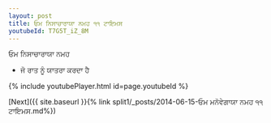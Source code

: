 ```yaml
---
layout: post
title: ਓਮ ਨਿਸਾਚਾਰਾਯਾ ਨਮਹ ੧੧ ਟਾਇਮਸ
youtubeId: T7G5T_iZ_8M
---
```

 
 
 ਓਮ ਨਿਸਾਚਾਰਾਯਾ ਨਮਹ  
 
 -  ਜੋ ਰਾਤ ਨੂੰ ਯਾਤਰਾ ਕਰਦਾ ਹੈ 
 
  
 
  
 
 
 
 
 
 


{% include youtubePlayer.html id=page.youtubeId %}
 
[Next]({{ site.baseurl }}{% link  split1/_posts/2014-06-15-ਓਮ ਮਨੋਵੇਗਾਯਾ ਨਮਹ ੧੧ ਟਾਇਮਸ.md%})
 
